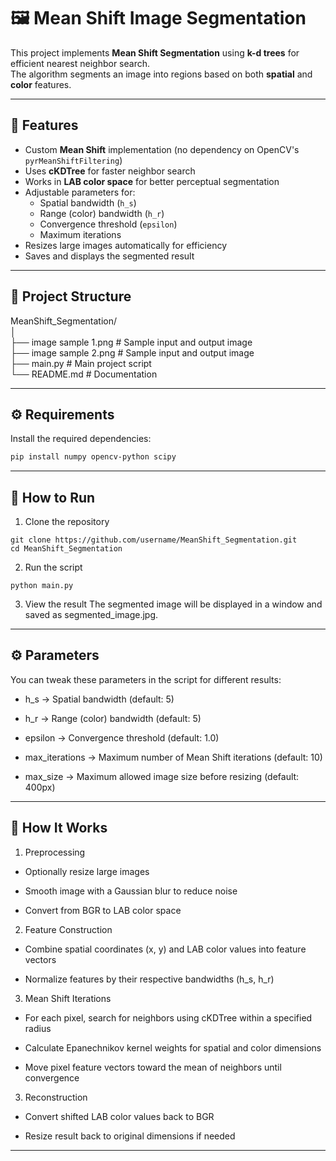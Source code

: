 # 🖼️ Mean Shift Image Segmentation

This project implements **Mean Shift Segmentation** using **k-d trees** for efficient nearest neighbor search.  
The algorithm segments an image into regions based on both **spatial** and **color** features.

---

## 📌 Features
- Custom **Mean Shift** implementation (no dependency on OpenCV's `pyrMeanShiftFiltering`)
- Uses **cKDTree** for faster neighbor search
- Works in **LAB color space** for better perceptual segmentation
- Adjustable parameters for:
  - Spatial bandwidth (`h_s`)
  - Range (color) bandwidth (`h_r`)
  - Convergence threshold (`epsilon`)
  - Maximum iterations
- Resizes large images automatically for efficiency
- Saves and displays the segmented result

---

## 📂 Project Structure  
MeanShift_Segmentation/  
│  
├── image sample 1.png # Sample input and output image  
├── image sample 2.png # Sample input and output image  
├── main.py # Main project script  
└── README.md # Documentation  


---

## ⚙️ Requirements
Install the required dependencies:
```bash
pip install numpy opencv-python scipy
```

---

## 🚀 How to Run
1. Clone the repository

```
git clone https://github.com/username/MeanShift_Segmentation.git
cd MeanShift_Segmentation
```
2. Run the script

```
python main.py
```
3. View the result
The segmented image will be displayed in a window and saved as segmented_image.jpg.

---

## ⚙️ Parameters
You can tweak these parameters in the script for different results:

- h_s → Spatial bandwidth (default: 5)

- h_r → Range (color) bandwidth (default: 5)

- epsilon → Convergence threshold (default: 1.0)

- max_iterations → Maximum number of Mean Shift iterations (default: 10)

- max_size → Maximum allowed image size before resizing (default: 400px)

---

## 🧠 How It Works
1. Preprocessing

- Optionally resize large images

- Smooth image with a Gaussian blur to reduce noise

- Convert from BGR to LAB color space

2. Feature Construction

- Combine spatial coordinates (x, y) and LAB color values into feature vectors

- Normalize features by their respective bandwidths (h_s, h_r)

3. Mean Shift Iterations

- For each pixel, search for neighbors using cKDTree within a specified radius

- Calculate Epanechnikov kernel weights for spatial and color dimensions

- Move pixel feature vectors toward the mean of neighbors until convergence

3. Reconstruction

- Convert shifted LAB color values back to BGR

- Resize result back to original dimensions if needed

---

  
